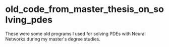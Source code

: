 # old_code_from_master_thesis_on_solving_pdes
These were some old programs I used for solving PDEs with Neural Networks during my master's degree studies.

